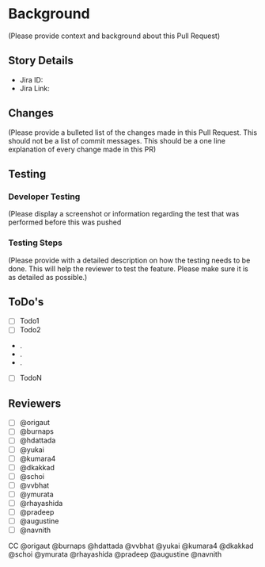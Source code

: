 # Background

(Please provide context and background about this Pull Request)

## Story Details

- Jira ID:
- Jira Link:

## Changes

(Please provide a bulleted list of the changes made in this Pull Request. This should not be a list of commit messages.
This should be a one line explanation of every change made in this PR)

## Testing

### Developer Testing

(Please display a screenshot or information regarding the test that was performed before this was pushed

### Testing Steps

(Please provide with a detailed description on how the testing needs to be done. This will help the reviewer to test the feature. Please make sure it is as detailed as possible.) 

## ToDo's

- [ ] Todo1
- [ ] Todo2
- .
- .
- .
- [ ] TodoN

## Reviewers

- [ ] @origaut
- [ ] @burnaps
- [ ] @hdattada
- [ ] @yukai
- [ ] @kumara4
- [ ] @dkakkad
- [ ] @schoi
- [ ] @vvbhat
- [ ] @ymurata
- [ ]  @rhayashida
- [ ] @pradeep
- [ ] @augustine
- [ ] @navnith
 
CC @origaut @burnaps @hdattada @vvbhat @yukai @kumara4 @dkakkad @schoi @ymurata @rhayashida @pradeep @augustine @navnith
